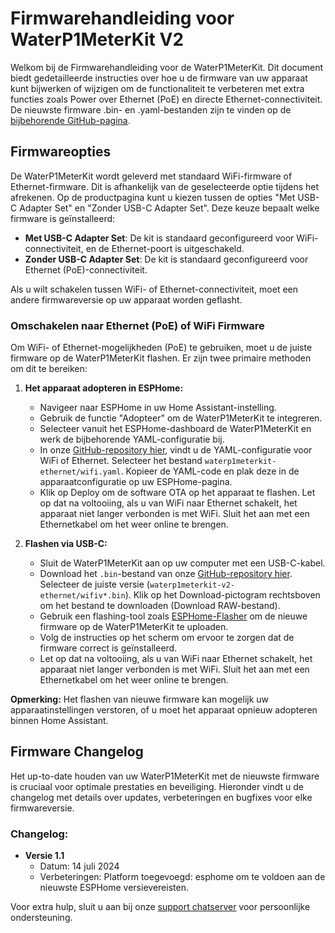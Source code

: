 # Firmwarehandleiding voor WaterP1MeterKit V2

Welkom bij de Firmwarehandleiding voor de WaterP1MeterKit. Dit document biedt gedetailleerde instructies over hoe u de firmware van uw apparaat kunt bijwerken of wijzigen om de functionaliteit te verbeteren met extra functies zoals Power over Ethernet (PoE) en directe Ethernet-connectiviteit. De nieuwste firmware .bin- en .yaml-bestanden zijn te vinden op de [bijbehorende GitHub-pagina](https://github.com/smarthomeshop/waterp1meterkit).

## Firmwareopties

De WaterP1MeterKit wordt geleverd met standaard WiFi-firmware of Ethernet-firmware. Dit is afhankelijk van de geselecteerde optie tijdens het afrekenen. Op de productpagina kunt u kiezen tussen de opties "Met USB-C Adapter Set" en "Zonder USB-C Adapter Set". Deze keuze bepaalt welke firmware is geïnstalleerd:
- **Met USB-C Adapter Set**: De kit is standaard geconfigureerd voor WiFi-connectiviteit, en de Ethernet-poort is uitgeschakeld.
- **Zonder USB-C Adapter Set**: De kit is standaard geconfigureerd voor Ethernet (PoE)-connectiviteit.

Als u wilt schakelen tussen WiFi- of Ethernet-connectiviteit, moet een andere firmwareversie op uw apparaat worden geflasht.

### Omschakelen naar Ethernet (PoE) of WiFi Firmware

Om WiFi- of Ethernet-mogelijkheden (PoE) te gebruiken, moet u de juiste firmware op de WaterP1MeterKit flashen. Er zijn twee primaire methoden om dit te bereiken:

1. **Het apparaat adopteren in ESPHome:**
   - Navigeer naar ESPHome in uw Home Assistant-instelling.
   - Gebruik de functie "Adopteer" om de WaterP1MeterKit te integreren.
   - Selecteer vanuit het ESPHome-dashboard de WaterP1MeterKit en werk de bijbehorende YAML-configuratie bij.
   - In onze [GitHub-repository hier](https://github.com/smarthomeshop/waterp1meterkit/tree/main/waterp1meterkit-v2/), vindt u de YAML-configuratie voor WiFi of Ethernet. Selecteer het bestand `waterp1meterkit-ethernet/wifi.yaml`. Kopieer de YAML-code en plak deze in de apparaatconfiguratie op uw ESPHome-pagina.
   - Klik op Deploy om de software OTA op het apparaat te flashen. Let op dat na voltooiing, als u van WiFi naar Ethernet schakelt, het apparaat niet langer verbonden is met WiFi. Sluit het aan met een Ethernetkabel om het weer online te brengen.

2. **Flashen via USB-C:**
   - Sluit de WaterP1MeterKit aan op uw computer met een USB-C-kabel.
   - Download het `.bin`-bestand van onze [GitHub-repository hier](https://github.com/smarthomeshop/waterp1meterkit/tree/main/waterp1meterkit-v2/bin-files). Selecteer de juiste versie (`waterp1meterkit-v2-ethernet/wifiv*.bin`). Klik op het Download-pictogram rechtsboven om het bestand te downloaden (Download RAW-bestand).
   - Gebruik een flashing-tool zoals [ESPHome-Flasher](https://web.esphome.io/?dashboard_install) om de nieuwe firmware op de WaterP1MeterKit te uploaden.
   - Volg de instructies op het scherm om ervoor te zorgen dat de firmware correct is geïnstalleerd.
   - Let op dat na voltooiing, als u van WiFi naar Ethernet schakelt, het apparaat niet langer verbonden is met WiFi. Sluit het aan met een Ethernetkabel om het weer online te brengen.

**Opmerking:** Het flashen van nieuwe firmware kan mogelijk uw apparaatinstellingen verstoren, of u moet het apparaat opnieuw adopteren binnen Home Assistant.

## Firmware Changelog

Het up-to-date houden van uw WaterP1MeterKit met de nieuwste firmware is cruciaal voor optimale prestaties en beveiliging. Hieronder vindt u de changelog met details over updates, verbeteringen en bugfixes voor elke firmwareversie.

### Changelog:

- **Versie 1.1**
  - Datum: 14 juli 2024
  - Verbeteringen: Platform toegevoegd: esphome om te voldoen aan de nieuwste ESPHome versievereisten.

Voor extra hulp, sluit u aan bij onze [support chatserver](https://smarthomeshop.io/discord) voor persoonlijke ondersteuning.